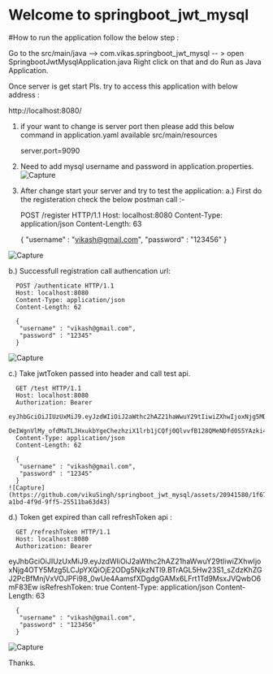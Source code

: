 # Welcome to springboot_jwt_mysql
#How to run the application follow the below step :

Go to the src/main/java --> com.vikas.springboot_jwt_mysql -- > open SpringbootJwtMysqlApplication.java Right click on that and do Run as Java Application.

Once server is get start Pls. try to access this application with below address :

   http://localhost:8080/<api> 

1. if your want to change is server port then please add this below command in application.yaml available src/main/resources

     server.port=9090

2. Need to add mysql username and password in application.properties.
![Capture](https://github.com/vikuSingh/springboot_jwt_mysql/assets/20941580/7034e31a-606a-43c2-8f65-c4b00763893c)

3. After change start your server and try to test the application:
   a.) First do the registeration
   check the below postman call :-
   
      POST /register HTTP/1.1
      Host: localhost:8080
      Content-Type: application/json
      Content-Length: 63
      
      {
       "username" : "vikash@gmail.com",
       "password" : "123456"
      }

![Capture](https://github.com/vikuSingh/springboot_jwt_mysql/assets/20941580/8eb331ff-72f1-4006-b2a1-9a5d8b98d35f)

b.) Successfull registration call authencation url:

      POST /authenticate HTTP/1.1
      Host: localhost:8080
      Content-Type: application/json
      Content-Length: 62
      
      {
       "username" : "vikash@gmail.com",
       "password" : "12345"
      }
  ![Capture](https://github.com/vikuSingh/springboot_jwt_mysql/assets/20941580/9ae31d7b-0ce1-490b-a2b3-a10e02089c40)

c.) Take jwtToken passed into header and call test api.

      GET /test HTTP/1.1
      Host: localhost:8080
      Authorization: Bearer 
      eyJhbGciOiJIUzUxMiJ9.eyJzdWIiOiJ2aWthc2hAZ21haWwuY29tIiwiZXhwIjoxNjg5MDAzNTcyLCJpYXQiOjE2ODkwMDM1MTJ9.DcUiK8eIc_V_8- 
      OeIWgnVlMy_ofdMaTLJHxukbYgeChezhziX1lrb1jCQfj0QlvvfB128QMeNDfd0S5YAzki4Q
      Content-Type: application/json
      Content-Length: 62
      
      {
       "username" : "vikash@gmail.com",
       "password" : "12345"
      }
    ![Capture](https://github.com/vikuSingh/springboot_jwt_mysql/assets/20941580/1f67954a-a1bd-4f9d-9ff5-25511ba63d43)

  d.) Token get expired than call refreshToken api :

      GET /refreshToken HTTP/1.1
      Host: localhost:8080
      Authorization: Bearer 
eyJhbGciOiJIUzUxMiJ9.eyJzdWIiOiJ2aWthc2hAZ21haWwuY29tIiwiZXhwIjoxNjg4OTY5Mzg5LCJpYXQiOjE2ODg5NjkzNTl9.BTrAGL5Hw23S1_sZdzKhZGJ2PcBfMnjVxVOJPFi98_0wUe4AamsfXDgdgGAMx6LFrt1Td9MsxJVQwbO6mF83Ew
      isRefreshToken: true
      Content-Type: application/json
      Content-Length: 63
      
      {
       "username" : "vikash@gmail.com",
       "password" : "123456"
      }
      
  ![Capture](https://github.com/vikuSingh/springboot_jwt_mysql/assets/20941580/8523cd97-59d6-4a70-b8be-39de76d6cf6c)

  Thanks.



        
